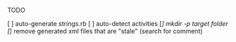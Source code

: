 TODO

[ ] auto-generate strings.rb
[ ] auto-detect activities
[*] mkdir -p target folder
[*] remove generated xml files that are "stale" (search for comment)
